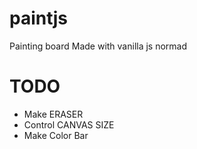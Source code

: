 # paintjs
Painting board Made with vanilla js normad
# TODO
- Make ERASER
- Control CANVAS SIZE 
- Make Color Bar

